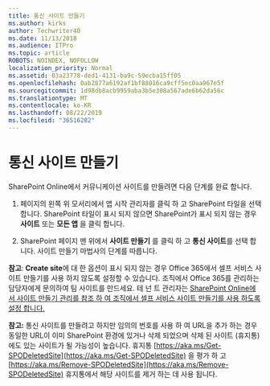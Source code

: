 ```yaml
---
title: 통신 사이트 만들기
ms.author: kirks
author: Techwriter40
ms.date: 11/13/2018
ms.audience: ITPro
ms.topic: article
ROBOTS: NOINDEX, NOFOLLOW
localization_priority: Normal
ms.assetid: 03a23778-ded1-4131-ba9c-59ecba15ff05
ms.openlocfilehash: 0ab2877a6192af1bf88016ca9cff5ec0aa967e5f
ms.sourcegitcommit: 1d98db8acb9959aba3b5e308a567ade6b62da56c
ms.translationtype: MT
ms.contentlocale: ko-KR
ms.lasthandoff: 08/22/2019
ms.locfileid: "36516282"
---
```

# <a name="create-a-communication-site"></a>통신 사이트 만들기

SharePoint Online에서 커뮤니케이션 사이트를 만들려면 다음 단계를 완료 합니다. 
  
1. 페이지의 왼쪽 위 모서리에서 앱 시작 관리자를 클릭 하 고 SharePoint 타일을 선택 합니다. SharePoint 타일이 표시 되지 않으면 SharePoint가 표시 되지 않는 경우 **사이트** 또는 **모든 앱** 을 클릭 합니다. 
    
2. SharePoint 페이지 맨 위에서 **사이트 만들기** 를 클릭 하 고 **통신 사이트**를 선택 합니다. 사이트 만들기 마법사의 단계를 따릅니다. 
    
 **참고**: **Create site**에 대 한 옵션이 표시 되지 않는 경우 Office 365에서 셀프 서비스 사이트 만들기를 사용 하지 않도록 설정할 수 있습니다. 조직에서 Office 365를 관리하는 담당자에게 문의하여 팀 사이트를 만드세요. 테 넌 트 관리자는 [SharePoint Online에서 사이트 만들기 관리를 참조 하 여 조직에서 셀프 서비스 사이트 만들기를 사용 하도록 설정 합니다.](https://go.microsoft.com/fwlink/?linkid=2018780)
  
 **참고:** 통신 사이트를 만들려고 하지만 임의의 번호를 사용 하 여 URL을 추가 하는 경우 동일한 URL이 이미 SharePoint 환경에 있거나 삭제 되었으며 삭제 된 사이트 (휴지통)에도 있는 사이트가 될 가능성이 높습니다. 휴지통 [https://aka.ms/Get-SPODeletedSite](https://aka.ms/Get-SPODeletedSite) 을 평가 하 고 [https://aka.ms/Remove-SPODeletedSite](https://aka.ms/Remove-SPODeletedSite) 휴지통에서 해당 사이트를 제거 하는 데 사용 됩니다. 
  

